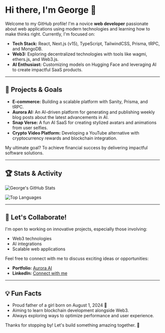 # Hi there, I'm George 👋

Welcome to my GitHub profile! I'm a novice **web developer** passionate about web applications using modern technologies and learning how to make thinks right. Currently, I'm focused on:

- **Tech Stack:** React, Next.js (v15), TypeScript, TailwindCSS, Prisma, tRPC, and MongoDB.
- **Web3:** Exploring decentralized technologies with tools like wagmi, ethers.js, and Web3.js.
- **AI Enthusiast:** Customizing models on Hugging Face and leveraging AI to create impactful SaaS products.

---

## 🌟 Projects & Goals

- **E-commerce:** Building a scalable platform with Sanity, Prisma, and tRPC.
- **Aurora AI:** An AI-driven platform for generating and publishing weekly blog posts about the latest advancements in AI. 
- **Snap Verse:** A fun AI SaaS for creating stylized avatars and animations from user selfies.
- **Crypto Video Platform:** Developing a YouTube alternative with cryptocurrency rewards and blockchain integration.

My ultimate goal? To achieve financial success by delivering impactful software solutions.

---

## 🏆 Stats & Activity

![George's GitHub Stats](https://github-readme-stats.vercel.app/api?username=92Infinitus92&show_icons=true&theme=radical)

![Top Languages](https://github-readme-stats.vercel.app/api/top-langs/?username=92Infinitus92&layout=compact&theme=radical)

---

## 🔧 Let's Collaborate!

I'm open to working on innovative projects, especially those involving:
- Web3 technologies
- AI integrations
- Scalable web applications

Feel free to connect with me to discuss exciting ideas or opportunities:

- **Portfolio:** [Aurora AI](https://auroraai.net)
- **LinkedIn:** [Connect with me]([https://linkedin.com/in/your-profile](https://bg.linkedin.com/in/george-petroff-51b05787))

---

## 💡 Fun Facts

- Proud father of a girl born on August 1, 2024 🍼
- Aiming to learn blockchain development alongside Web3.
- Always exploring ways to optimize performance and user experience.

Thanks for stopping by! Let's build something amazing together. 🚀
